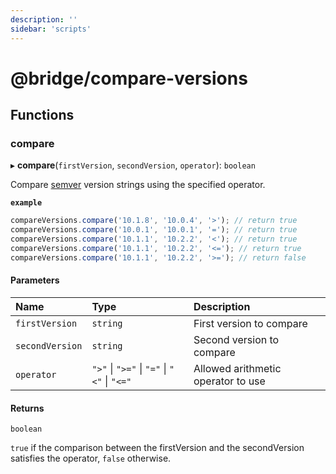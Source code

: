 ```yaml
---
description: ''
sidebar: 'scripts'
---
```


# @bridge/compare-versions

## Functions

### compare

▸ **compare**(`firstVersion`, `secondVersion`, `operator`): `boolean`

Compare [semver](https://semver.org/) version strings using the specified operator.

**`example`**
```js
compareVersions.compare('10.1.8', '10.0.4', '>'); // return true
compareVersions.compare('10.0.1', '10.0.1', '='); // return true
compareVersions.compare('10.1.1', '10.2.2', '<'); // return true
compareVersions.compare('10.1.1', '10.2.2', '<='); // return true
compareVersions.compare('10.1.1', '10.2.2', '>='); // return false
```

#### Parameters

| Name | Type | Description |
| :------ | :------ | :------ |
| `firstVersion` | `string` | First version to compare |
| `secondVersion` | `string` | Second version to compare |
| `operator` | ``">"`` \| ``">="`` \| ``"="`` \| ``"<"`` \| ``"<="`` | Allowed arithmetic operator to use |

#### Returns

`boolean`

`true` if the comparison between the firstVersion and the secondVersion satisfies the operator, `false` otherwise.
